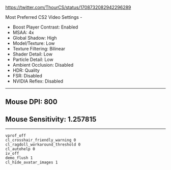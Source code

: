 https://twitter.com/ThourCS/status/1708732082942296289

Most Preferred CS2 Video Settings -
- Boost Player Contrast: Enabled
- MSAA: 4x
- Global Shadow: High
- Model/Texture: Low
- Texture Filtering: Bilinear
- Shader Detail: Low
- Particle Detail: Low
- Ambient Occlusion: Disabled
- HDR: Quality
- FSR: Disabled
- NVIDIA Reflex: Disabled

---
## Mouse DPI: 800
## Mouse Sensitivity: 1.257815

---
```
vprof_off
cl_crosshair_friendly_warning 0
cl_ragdoll_workaround_threshold 0
cl_autohelp 0
iv_off
demo_flush 1
cl_hide_avatar_images 1
```
